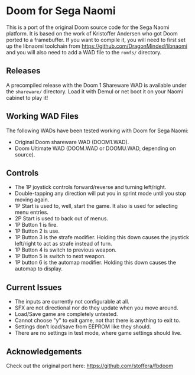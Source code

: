 # Doom for Sega Naomi

This is a port of the original Doom source code for the Sega Naomi platform. It is based on the work of
Kristoffer Andersen who got Doom ported to a framebuffer. If you want to compile it, you will need to
first set up the libnaomi toolchain from https://github.com/DragonMinded/libnaomi and you will also need
to add a WAD file to the `romfs/` directory.

## Releases

A precompiled release with the Doom 1 Shareware WAD is available under the `shareware/` directory. Load
it with Demul or net boot it on your Naomi cabinet to play it!

## Working WAD Files

The following WADs have been tested working with Doom for Sega Naomi:

* Original Doom shareware WAD (DOOM1.WAD).
* Doom Ultimate WAD (DOOM.WAD or DOOMU.WAD, depending on source).

## Controls

* The 1P joystick controls forward/reverse and turning left/right.
* Double-tapping any direction will put you in sprint mode until you stop moving again.
* 1P Start is used to, well, start the game. It also is used for selecting menu entries.
* 2P Start is used to back out of menus.
* 1P Button 1 is fire.
* 1P Button 2 is use.
* 1P Button 3 is the strafe modifier. Holding this down causes the joystick left/right to act as strafe instead of turn.
* 1P Button 4 is switch to previous weapon.
* 1P Button 5 is switch to next weapon.
* 1P button 6 is the automap modifier. Holding this down causes the automap to display.

## Current Issues

* The inputs are currently not configurable at all.
* SFX are not directional nor do they update when you move around.
* Load/Save game are completely untested.
* Cannot choose "y" to exit game, not that there is anything to exit to.
* Settings don't load/save from EEPROM like they should.
* There are no settings in test mode, where game settings should live.

## Acknowledgements

Check out the original port here: https://github.com/stoffera/fbdoom

